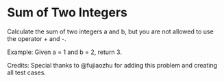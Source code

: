 ﻿# Sum of Two Integers
Calculate the sum of two integers a and b, but you are not allowed to use the operator + and -.

Example:
Given a = 1 and b = 2, return 3.

Credits:
Special thanks to @fujiaozhu for adding this problem and creating all test cases.